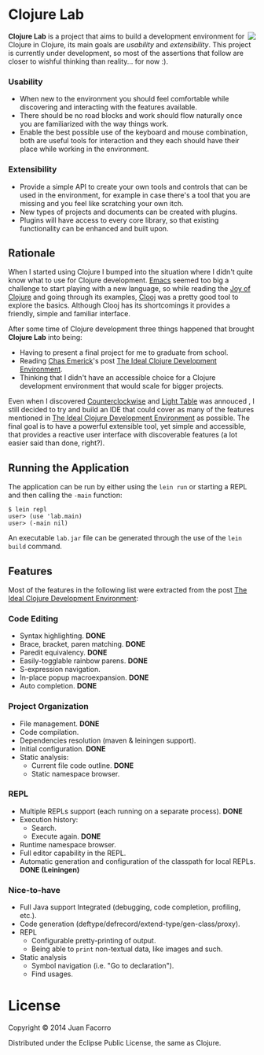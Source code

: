 # Clojure Lab

<img src="https://raw.github.com/jfacorro/clojure-lab/master/resources/logo.png" align="right" style="float:right" />

**Clojure Lab** is a project that aims to build a development environment for Clojure in Clojure, its main goals are *usability* and *extensibility*. This project is currently under development, so most of the assertions that follow are closer to wishful thinking than reality... for now :).

### Usability

- When new to the environment you should feel comfortable while discovering and interacting with the features available.
- There should be no road blocks and work should flow naturally once you are familiarized with the way things work.
- Enable the best possible use of the keyboard and mouse combination, both are useful tools for interaction and they each should have their place while working in the environment.

### Extensibility

- Provide a simple API to create your own tools and controls that can be used in the environment, for example in case there's a tool that you are missing and you feel like scratching your own itch.
- New types of projects and documents can be created with plugins.
- Plugins will have access to every core library, so that existing functionality can be enhanced and built upon.

## Rationale

When I started using Clojure I bumped into the situation where I didn't quite know what to use for Clojure development. [Emacs][6] seemed too big a challenge to start playing with a new language, so while reading the [Joy of Clojure][7] and going through its examples, [Clooj][4] was a pretty good tool to explore the basics. Although Clooj has its shortcomings it provides a friendly, simple and familiar interface.

After some time of Clojure development three things happened that brought **Clojure Lab** into being:

- Having to present a final project for me to graduate from school.
- Reading [Chas Emerick][2]'s post [The Ideal Clojure Development Environment][1].
- Thinking that I didn't have an accessible choice for a Clojure development environment that would scale for bigger projects.

Even when I discovered [Counterclockwise][3] and [Light Table][5] was annouced , I still decided to try and build an IDE that could cover as many of the features mentioned in [The Ideal Clojure Development Environment][1] as possible. The final goal is to have a powerful extensible tool, yet simple and accessible, that provides a reactive user interface with discoverable features (a lot easier said than done, right?).

## Running the Application

The application can be run by either using the `lein run` or starting a REPL and then calling the `-main` function:

    $ lein repl
    user> (use 'lab.main)
    user> (-main nil)

An executable `lab.jar` file can be generated through the use of the `lein build` command.

## Features

Most of the features in the following list were extracted from the post [The Ideal Clojure Development Environment][1]:

### Code Editing

- Syntax highlighting. **DONE**
- Brace, bracket, paren matching. **DONE**
- Paredit equivalency. **DONE**
- Easily-togglable rainbow parens. **DONE**
- S-expression navigation.
- In-place popup macroexpansion. **DONE**
- Auto completion. **DONE**

### Project Organization

- File management. **DONE**
- Code compilation.
- Dependencies resolution (maven & leiningen support).
- Initial configuration. **DONE**
- Static analysis:
    - Current file code outline. **DONE**
    - Static namespace browser.

### REPL
- Multiple REPLs support (each running on a separate process). **DONE**
- Execution history:
    - Search.
    - Execute again. **DONE**
- Runtime namespace browser.
- Full editor capability in the REPL.
- Automatic generation and configuration of the classpath for local REPLs. **DONE (Leiningen)**

### Nice-to-have
- Full Java support Integrated (debugging, code completion, profiling, etc.).
- Code generation (deftype/defrecord/extend-type/gen-class/proxy).
- REPL
    - Configurable pretty-printing of output.
    - Being able to `print` non-textual data, like images and such.
- Static analysis
    - Symbol navigation (i.e. "Go to declaration").
    - Find usages.

# License

Copyright © 2014 Juan Facorro

Distributed under the Eclipse Public License, the same as Clojure.

  [1]: http://cemerick.com/ideal-clojure-development-environment/
  [2]: http://cemerick.com/
  [3]: https://code.google.com/p/counterclockwise/
  [4]: https://github.com/arthuredelstein/clooj
  [5]: http://www.lighttable.com/
  [6]: http://www.gnu.org/software/emacs/
  [7]: http://joyofclojure.com/
